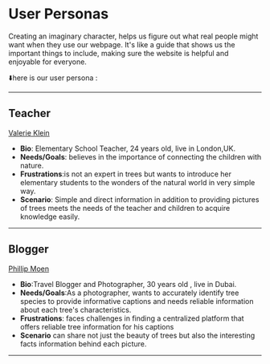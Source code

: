 # User Personas

Creating an imaginary character, helps us figure out what real people might want
when they use our webpage. It's like a guide that shows us the important things
to include, making sure the website is helpful and enjoyable for everyone.

⬇️here is our user persona :

---

## Teacher

[Valerie Klein](https://www.semrush.com/persona/share/2tozVeBBtu9xovugnhVWUkKokkYZrWEMH4ksV3hURMY/)

- **Bio**: Elementary School Teacher, 24 years old, live in London,UK.
- **Needs/Goals**: believes in the importance of connecting the children with
  nature.
- **Frustrations**:is not an expert in trees but wants to introduce her
  elementary students to the wonders of the natural world in very simple way.
- **Scenario**: Simple and direct information in addition to providing pictures
  of trees meets the needs of the teacher and children to acquire knowledge
  easily.

---

## Blogger

[Phillip Moen](https://www.semrush.com/persona/share/0NLizWYSMiVIx3qd7LsykKgMIK8eJE5Gw7J0OwBh3ZM/)

- **Bio**:Travel Blogger and Photographer, 30 years old , live in Dubai.
- **Needs/Goals**:As a photographer, wants to accurately identify tree species
  to provide informative captions and needs reliable information about each
  tree's characteristics.
- **Frustrations**: faces challenges in finding a centralized platform that
  offers reliable tree information for his captions
- **Scenario** can share not just the beauty of trees but also the interesting
  facts information behind each picture.

---
